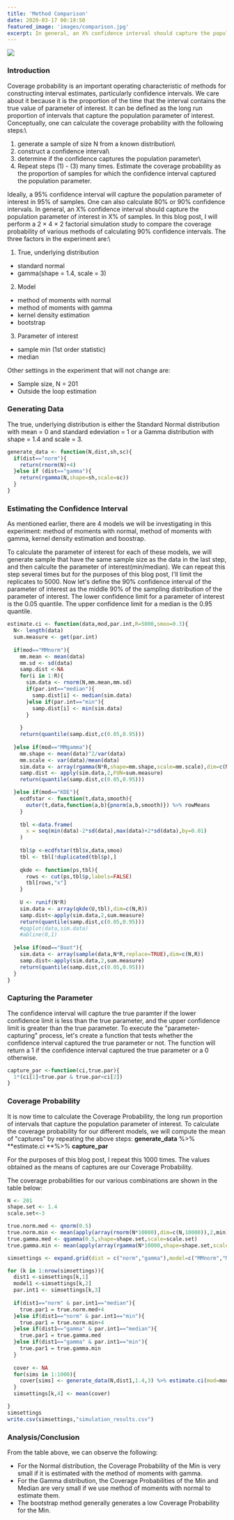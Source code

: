 ```yaml
---
title: 'Method Comparison'
date: 2020-03-17 00:19:50
featured_image: 'images/comparison.jpg'
excerpt: In general, an X% confidence interval should capture the population parameter of interest in X% of samples. In this blog post, I perform a 2 × 4 × 2 factorial simulation study to compare.. 
---
```


![](/images/comparison.jpg)

### Introduction
Coverage probability is an important operating characteristic of methods for constructing interval estimates, particularly confidence intervals. We care about it because it is the proportion of the time that the interval contains the true value of parameter of interest. It can be defined as the long run proportion of intervals that capture the population parameter of interest. Conceptually, one can calculate the coverage probability with the following steps:\
1. generate a sample of size N from a known distribution\
2. construct a confidence interval\
3. determine if the confidence captures the population parameter\
4. Repeat steps (1) - (3) many times. Estimate the coverage probability as the proportion of samples for which the confidence interval captured the population parameter.

Ideally, a 95% confidence interval will capture the population parameter of interest in 95% of samples. One can also calculate 80% or 90% confidence intervals. In general, an X% confidence interval should capture the population parameter of interest in X% of samples. In this blog post, I will perform a 2 × 4 × 2 factorial simulation study to compare the coverage probability of various methods of calculating 90% confidence intervals. The three factors in the experiment are:\

1. True, underlying distribution
- standard normal
- gamma(shape = 1.4, scale = 3)

2. Model
- method of moments with normal
- method of moments with gamma
- kernel density estimation
- bootstrap

3. Parameter of interest
- sample min (1st order statistic)
- median

Other settings in the experiment that will not change are:
- Sample size, N = 201
- Outside the loop estimation



### Generating Data
The true, underlying distribution is either the Standard Normal distribution with mean = 0 and standard edeviation = 1 or a Gamma distribution with shape = 1.4 and scale = 3.
```r
generate_data <- function(N,dist,sh,sc){
  if(dist=="norm"){
    return(rnorm(N)+4)
  }else if (dist=="gamma"){
    return(rgamma(N,shape=sh,scale=sc))
  }
}
```

### Estimating the Confidence Interval
As mentioned earlier, there are 4 models we will be investigating in this experiment: 
method of moments with normal, method of moments with gamma, kernel density estimation and boostrap.

To calculate the parameter of interest for each of these models, we will generate sample that have the same sample size as the data in the last step, and then calculte the parameter of interest(min/median). We can repeat this step several times but for the purposes of this blog post, I'll limit the replicates to 5000. Now let's define the 90% confidence interval of the parameter of interest as the middle 90% of the sampling distribution of the parameter of interest. The lower confidence limit for a parameter of interest is the 0.05 quantile. The upper confidence limit for a median is the 0.95 quantile.

```r
estimate.ci <- function(data,mod,par.int,R=5000,smoo=0.3){
  N<- length(data)
  sum.measure <- get(par.int)
  
  if(mod=="MMnorm"){
    mm.mean <- mean(data)
    mm.sd <- sd(data)
    samp.dist <-NA
    for(i in 1:R){
      sim.data <- rnorm(N,mm.mean,mm.sd)
      if(par.int=="median"){
        samp.dist[i] <- median(sim.data)
      }else if(par.int=="min"){
        samp.dist[i] <- min(sim.data)
      }
      
    }
    return(quantile(samp.dist,c(0.05,0.95)))
    
  }else if(mod=="MMgamma"){
    mm.shape <- mean(data)^2/var(data)
    mm.scale <- var(data)/mean(data)
    sim.data <- array(rgamma(N*R,shape=mm.shape,scale=mm.scale),dim=c(N,R))
    samp.dist <- apply(sim.data,2,FUN=sum.measure)
    return(quantile(samp.dist,c(0.05,0.95)))

  }else if(mod=="KDE"){
    ecdfstar <- function(t,data,smooth){
      outer(t,data,function(a,b){pnorm(a,b,smooth)}) %>% rowMeans
    }
    
    tbl <-data.frame(
      x = seq(min(data)-2*sd(data),max(data)+2*sd(data),by=0.01)
    )
    
    tbl$p <-ecdfstar(tbl$x,data,smoo)
    tbl <- tbl[!duplicated(tbl$p),]
    
    qkde <- function(ps,tbl){
      rows <- cut(ps,tbl$p,labels=FALSE)
      tbl[rows,"x"]
    }
    
    U <- runif(N*R)
    sim.data <- array(qkde(U,tbl),dim=c(N,R))
    samp.dist<-apply(sim.data,2,sum.measure)
    return(quantile(samp.dist,c(0.05,0.95)))
    #qqplot(data,sim.data)
    #abline(0,1)
    
  }else if(mod=="Boot"){
    sim.data <- array(sample(data,N*R,replace=TRUE),dim=c(N,R))
    samp.dist<-apply(sim.data,2,sum.measure)
    return(quantile(samp.dist,c(0.05,0.95)))
  }  
}
```

### Capturing the Parameter
The confidence interval will capture the true paramter if the lower confidence limit is less than the true parameter, and the upper confidence limit is greater than the true parameter. To execute the "parameter-capturing" process, let's create a function that tests whether the confidence interval captured the true parameter or not. The function will return a 1 if the confidence interval captured the true parameter or a 0 otherwise.
```r
capture_par <-function(ci,true.par){
  1*(ci[1]<true.par & true.par<ci[2])
}
```

### Coverage Probability
It is now time to calculate the Coverage Probability, the long run proportion of intervals that capture the population parameter of interest. To calculate the coverage probability for our different models, we will compute the mean of "captures" by repeating the above steps:
**generate_data** %>% **estimate.ci **%>% **capture_par** 

For the purposes of this blog post, I repeat this 1000 times. The values obtained as the means of captures are our Coverage Probability.

The coverage probabilities for our various combinations are shown in the table below:

```r
N <- 201
shape.set <- 1.4
scale.set<-3

true.norm.med <- qnorm(0.5)
true.norm.min <- mean(apply(array(rnorm(N*10000),dim=c(N,10000)),2,min))
true.gamma.med <- qgamma(0.5,shape=shape.set,scale=scale.set)
true.gamma.min <- mean(apply(array(rgamma(N*10000,shape=shape.set,scale=scale.set),dim=c(N,10000)),2,min))

simsettings <- expand.grid(dist = c("norm","gamma"),model=c("MMnorm","MMgamma","KDE","Boot"),par.int=c("median","min"),cov.prab=NA,stringsAsFactors = FALSE,KEEP.OUT.ATTRS = FALSE)

for (k in 1:nrow(simsettings)){
  dist1 <-simsettings[k,1]
  model1 <-simsettings[k,2]
  par.int1 <- simsettings[k,3]
  
  if(dist1=="norm" & par.int1=="median"){
    true.par1 = true.norm.med+4
  }else if(dist1=="norm" & par.int1=="min"){
    true.par1 = true.norm.min+4
  }else if(dist1=="gamma" & par.int1=="median"){
    true.par1 = true.gamma.med
  }else if(dist1=="gamma" & par.int1=="min"){
    true.par1 = true.gamma.min
  }
  
  cover <- NA
  for(sims in 1:1000){
    cover[sims] <- generate_data(N,dist1,1.4,3) %>% estimate.ci(mod=model1,par.int=par.int1,R=5000,smoo=0.3) %>%      capture_par(true.par=true.par1)
  }
  simsettings[k,4] <- mean(cover)

}
simsettings
write.csv(simsettings,"simulation_results.csv")
```

### Analysis/Conclusion
From the table above, we can observe the following:
- For the Normal distribution, the Coverage Probability of the Min is very small if it is estimated with the method of moments with gamma.  
- For the Gamma distribution, the Coverage Probabilities of the Min and Median are very small if we use method of moments with normal to estimate them.
- The bootstrap method generally generates a low Coverage Probability for the Min.
